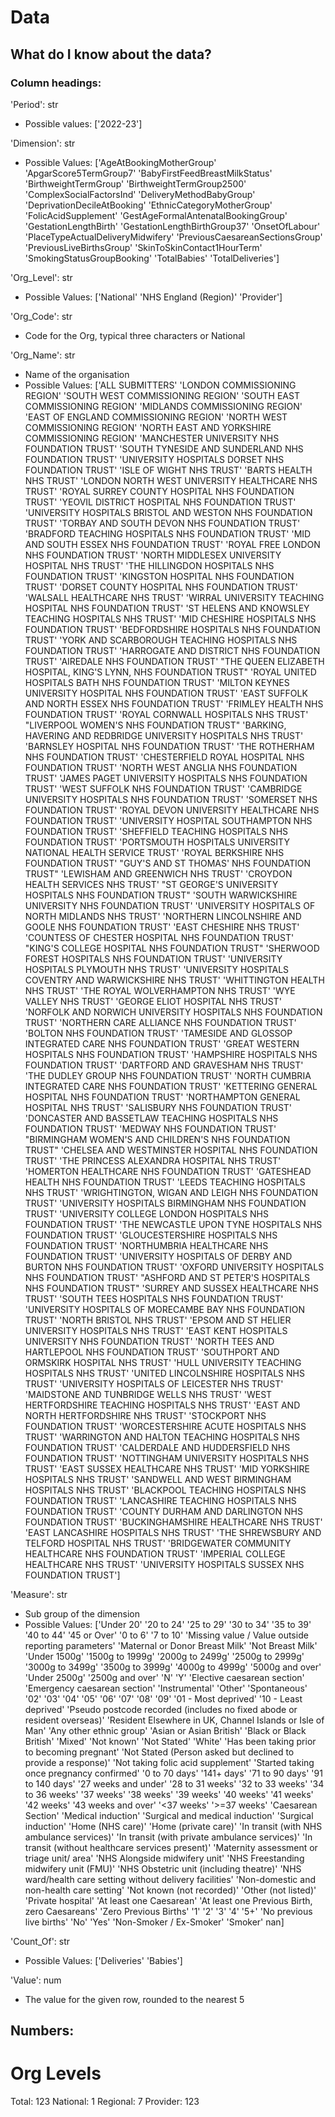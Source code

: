 # Data

## What do I know about the data?
### Column headings:

'Period': str
- Possible values:
['2022-23']

'Dimension': str
- Possible Values:
['AgeAtBookingMotherGroup' 'ApgarScore5TermGroup7'
 'BabyFirstFeedBreastMilkStatus' 'BirthweightTermGroup'
 'BirthweightTermGroup2500' 'ComplexSocialFactorsInd'
 'DeliveryMethodBabyGroup' 'DeprivationDecileAtBooking'
 'EthnicCategoryMotherGroup' 'FolicAcidSupplement'
 'GestAgeFormalAntenatalBookingGroup' 'GestationLengthBirth'
 'GestationLengthBirthGroup37' 'OnsetOfLabour'
 'PlaceTypeActualDeliveryMidwifery' 'PreviousCaesareanSectionsGroup'
 'PreviousLiveBirthsGroup' 'SkinToSkinContact1HourTerm'
 'SmokingStatusGroupBooking' 'TotalBabies' 'TotalDeliveries']

'Org_Level': str
- Possible Values:
['National' 'NHS England (Region)' 'Provider']

'Org_Code': str
- Code for the Org, typical three characters or National

'Org_Name': str
- Name of the organisation
- Possible Values:
['ALL SUBMITTERS' 'LONDON COMMISSIONING REGION'
 'SOUTH WEST COMMISSIONING REGION' 'SOUTH EAST COMMISSIONING REGION'
 'MIDLANDS COMMISSIONING REGION' 'EAST OF ENGLAND COMMISSIONING REGION'
 'NORTH WEST COMMISSIONING REGION'
 'NORTH EAST AND YORKSHIRE COMMISSIONING REGION'
 'MANCHESTER UNIVERSITY NHS FOUNDATION TRUST'
 'SOUTH TYNESIDE AND SUNDERLAND NHS FOUNDATION TRUST'
 'UNIVERSITY HOSPITALS DORSET NHS FOUNDATION TRUST'
 'ISLE OF WIGHT NHS TRUST' 'BARTS HEALTH NHS TRUST'
 'LONDON NORTH WEST UNIVERSITY HEALTHCARE NHS TRUST'
 'ROYAL SURREY COUNTY HOSPITAL NHS FOUNDATION TRUST'
 'YEOVIL DISTRICT HOSPITAL NHS FOUNDATION TRUST'
 'UNIVERSITY HOSPITALS BRISTOL AND WESTON NHS FOUNDATION TRUST'
 'TORBAY AND SOUTH DEVON NHS FOUNDATION TRUST'
 'BRADFORD TEACHING HOSPITALS NHS FOUNDATION TRUST'
 'MID AND SOUTH ESSEX NHS FOUNDATION TRUST'
 'ROYAL FREE LONDON NHS FOUNDATION TRUST'
 'NORTH MIDDLESEX UNIVERSITY HOSPITAL NHS TRUST'
 'THE HILLINGDON HOSPITALS NHS FOUNDATION TRUST'
 'KINGSTON HOSPITAL NHS FOUNDATION TRUST'
 'DORSET COUNTY HOSPITAL NHS FOUNDATION TRUST'
 'WALSALL HEALTHCARE NHS TRUST'
 'WIRRAL UNIVERSITY TEACHING HOSPITAL NHS FOUNDATION TRUST'
 'ST HELENS AND KNOWSLEY TEACHING HOSPITALS NHS TRUST'
 'MID CHESHIRE HOSPITALS NHS FOUNDATION TRUST'
 'BEDFORDSHIRE HOSPITALS NHS FOUNDATION TRUST'
 'YORK AND SCARBOROUGH TEACHING HOSPITALS NHS FOUNDATION TRUST'
 'HARROGATE AND DISTRICT NHS FOUNDATION TRUST'
 'AIREDALE NHS FOUNDATION TRUST'
 "THE QUEEN ELIZABETH HOSPITAL, KING'S LYNN, NHS FOUNDATION TRUST"
 'ROYAL UNITED HOSPITALS BATH NHS FOUNDATION TRUST'
 'MILTON KEYNES UNIVERSITY HOSPITAL NHS FOUNDATION TRUST'
 'EAST SUFFOLK AND NORTH ESSEX NHS FOUNDATION TRUST'
 'FRIMLEY HEALTH NHS FOUNDATION TRUST'
 'ROYAL CORNWALL HOSPITALS NHS TRUST'
 "LIVERPOOL WOMEN'S NHS FOUNDATION TRUST"
 'BARKING, HAVERING AND REDBRIDGE UNIVERSITY HOSPITALS NHS TRUST'
 'BARNSLEY HOSPITAL NHS FOUNDATION TRUST'
 'THE ROTHERHAM NHS FOUNDATION TRUST'
 'CHESTERFIELD ROYAL HOSPITAL NHS FOUNDATION TRUST'
 'NORTH WEST ANGLIA NHS FOUNDATION TRUST'
 'JAMES PAGET UNIVERSITY HOSPITALS NHS FOUNDATION TRUST'
 'WEST SUFFOLK NHS FOUNDATION TRUST'
 'CAMBRIDGE UNIVERSITY HOSPITALS NHS FOUNDATION TRUST'
 'SOMERSET NHS FOUNDATION TRUST'
 'ROYAL DEVON UNIVERSITY HEALTHCARE NHS FOUNDATION TRUST'
 'UNIVERSITY HOSPITAL SOUTHAMPTON NHS FOUNDATION TRUST'
 'SHEFFIELD TEACHING HOSPITALS NHS FOUNDATION TRUST'
 'PORTSMOUTH HOSPITALS UNIVERSITY NATIONAL HEALTH SERVICE TRUST'
 'ROYAL BERKSHIRE NHS FOUNDATION TRUST'
 "GUY'S AND ST THOMAS' NHS FOUNDATION TRUST"
 'LEWISHAM AND GREENWICH NHS TRUST' 'CROYDON HEALTH SERVICES NHS TRUST'
 "ST GEORGE'S UNIVERSITY HOSPITALS NHS FOUNDATION TRUST"
 'SOUTH WARWICKSHIRE UNIVERSITY NHS FOUNDATION TRUST'
 'UNIVERSITY HOSPITALS OF NORTH MIDLANDS NHS TRUST'
 'NORTHERN LINCOLNSHIRE AND GOOLE NHS FOUNDATION TRUST'
 'EAST CHESHIRE NHS TRUST'
 'COUNTESS OF CHESTER HOSPITAL NHS FOUNDATION TRUST'
 "KING'S COLLEGE HOSPITAL NHS FOUNDATION TRUST"
 'SHERWOOD FOREST HOSPITALS NHS FOUNDATION TRUST'
 'UNIVERSITY HOSPITALS PLYMOUTH NHS TRUST'
 'UNIVERSITY HOSPITALS COVENTRY AND WARWICKSHIRE NHS TRUST'
 'WHITTINGTON HEALTH NHS TRUST' 'THE ROYAL WOLVERHAMPTON NHS TRUST'
 'WYE VALLEY NHS TRUST' 'GEORGE ELIOT HOSPITAL NHS TRUST'
 'NORFOLK AND NORWICH UNIVERSITY HOSPITALS NHS FOUNDATION TRUST'
 'NORTHERN CARE ALLIANCE NHS FOUNDATION TRUST'
 'BOLTON NHS FOUNDATION TRUST'
 'TAMESIDE AND GLOSSOP INTEGRATED CARE NHS FOUNDATION TRUST'
 'GREAT WESTERN HOSPITALS NHS FOUNDATION TRUST'
 'HAMPSHIRE HOSPITALS NHS FOUNDATION TRUST'
 'DARTFORD AND GRAVESHAM NHS TRUST'
 'THE DUDLEY GROUP NHS FOUNDATION TRUST'
 'NORTH CUMBRIA INTEGRATED CARE NHS FOUNDATION TRUST'
 'KETTERING GENERAL HOSPITAL NHS FOUNDATION TRUST'
 'NORTHAMPTON GENERAL HOSPITAL NHS TRUST' 'SALISBURY NHS FOUNDATION TRUST'
 'DONCASTER AND BASSETLAW TEACHING HOSPITALS NHS FOUNDATION TRUST'
 'MEDWAY NHS FOUNDATION TRUST'
 "BIRMINGHAM WOMEN'S AND CHILDREN'S NHS FOUNDATION TRUST"
 'CHELSEA AND WESTMINSTER HOSPITAL NHS FOUNDATION TRUST'
 'THE PRINCESS ALEXANDRA HOSPITAL NHS TRUST'
 'HOMERTON HEALTHCARE NHS FOUNDATION TRUST'
 'GATESHEAD HEALTH NHS FOUNDATION TRUST'
 'LEEDS TEACHING HOSPITALS NHS TRUST'
 'WRIGHTINGTON, WIGAN AND LEIGH NHS FOUNDATION TRUST'
 'UNIVERSITY HOSPITALS BIRMINGHAM NHS FOUNDATION TRUST'
 'UNIVERSITY COLLEGE LONDON HOSPITALS NHS FOUNDATION TRUST'
 'THE NEWCASTLE UPON TYNE HOSPITALS NHS FOUNDATION TRUST'
 'GLOUCESTERSHIRE HOSPITALS NHS FOUNDATION TRUST'
 'NORTHUMBRIA HEALTHCARE NHS FOUNDATION TRUST'
 'UNIVERSITY HOSPITALS OF DERBY AND BURTON NHS FOUNDATION TRUST'
 'OXFORD UNIVERSITY HOSPITALS NHS FOUNDATION TRUST'
 "ASHFORD AND ST PETER'S HOSPITALS NHS FOUNDATION TRUST"
 'SURREY AND SUSSEX HEALTHCARE NHS TRUST'
 'SOUTH TEES HOSPITALS NHS FOUNDATION TRUST'
 'UNIVERSITY HOSPITALS OF MORECAMBE BAY NHS FOUNDATION TRUST'
 'NORTH BRISTOL NHS TRUST'
 'EPSOM AND ST HELIER UNIVERSITY HOSPITALS NHS TRUST'
 'EAST KENT HOSPITALS UNIVERSITY NHS FOUNDATION TRUST'
 'NORTH TEES AND HARTLEPOOL NHS FOUNDATION TRUST'
 'SOUTHPORT AND ORMSKIRK HOSPITAL NHS TRUST'
 'HULL UNIVERSITY TEACHING HOSPITALS NHS TRUST'
 'UNITED LINCOLNSHIRE HOSPITALS NHS TRUST'
 'UNIVERSITY HOSPITALS OF LEICESTER NHS TRUST'
 'MAIDSTONE AND TUNBRIDGE WELLS NHS TRUST'
 'WEST HERTFORDSHIRE TEACHING HOSPITALS NHS TRUST'
 'EAST AND NORTH HERTFORDSHIRE NHS TRUST' 'STOCKPORT NHS FOUNDATION TRUST'
 'WORCESTERSHIRE ACUTE HOSPITALS NHS TRUST'
 'WARRINGTON AND HALTON TEACHING HOSPITALS NHS FOUNDATION TRUST'
 'CALDERDALE AND HUDDERSFIELD NHS FOUNDATION TRUST'
 'NOTTINGHAM UNIVERSITY HOSPITALS NHS TRUST'
 'EAST SUSSEX HEALTHCARE NHS TRUST' 'MID YORKSHIRE HOSPITALS NHS TRUST'
 'SANDWELL AND WEST BIRMINGHAM HOSPITALS NHS TRUST'
 'BLACKPOOL TEACHING HOSPITALS NHS FOUNDATION TRUST'
 'LANCASHIRE TEACHING HOSPITALS NHS FOUNDATION TRUST'
 'COUNTY DURHAM AND DARLINGTON NHS FOUNDATION TRUST'
 'BUCKINGHAMSHIRE HEALTHCARE NHS TRUST'
 'EAST LANCASHIRE HOSPITALS NHS TRUST'
 'THE SHREWSBURY AND TELFORD HOSPITAL NHS TRUST'
 'BRIDGEWATER COMMUNITY HEALTHCARE NHS FOUNDATION TRUST'
 'IMPERIAL COLLEGE HEALTHCARE NHS TRUST'
 'UNIVERSITY HOSPITALS SUSSEX NHS FOUNDATION TRUST']

'Measure': str
- Sub group of the dimension
- Possible Values:
['Under 20' '20 to 24' '25 to 29' '30 to 34' '35 to 39' '40 to 44'
 '45 or Over' '0 to 6' '7 to 10'
 'Missing value / Value outside reporting parameters'
 'Maternal or Donor Breast Milk' 'Not Breast Milk' 'Under 1500g'
 '1500g to 1999g' '2000g to 2499g' '2500g to 2999g' '3000g to 3499g'
 '3500g to 3999g' '4000g to 4999g' '5000g and over' 'Under 2500g'
 '2500g and over' 'N' 'Y' 'Elective caesarean section'
 'Emergency caesarean section' 'Instrumental' 'Other' 'Spontaneous' '02'
 '03' '04' '05' '06' '07' '08' '09' '01 - Most deprived'
 '10 - Least deprived'
 'Pseudo postcode recorded (includes no fixed abode or resident overseas)'
 'Resident Elsewhere in UK, Channel Islands or Isle of Man'
 'Any other ethnic group' 'Asian or Asian British'
 'Black or Black British' 'Mixed' 'Not known' 'Not Stated' 'White'
 'Has been taking prior to becoming pregnant'
 'Not Stated (Person asked but declined to provide a response)'
 'Not taking folic acid supplement'
 'Started taking once pregnancy confirmed' '0 to 70 days' '141+ days'
 '71 to 90 days' '91 to 140 days' '27 weeks and under' '28 to 31 weeks'
 '32 to 33 weeks' '34 to 36 weeks' '37 weeks' '38 weeks' '39 weeks'
 '40 weeks' '41 weeks' '42 weeks' '43 weeks and over' '<37 weeks'
 '>=37 weeks' 'Caesarean Section' 'Medical induction'
 'Surgical and medical induction' 'Surgical induction' 'Home (NHS care)'
 'Home (private care)' 'In transit (with NHS ambulance services)'
 'In transit (with private ambulance services)'
 'In transit (without healthcare services present)'
 'Maternity assessment or triage unit/ area'
 'NHS Alongside midwifery unit' 'NHS Freestanding midwifery unit (FMU)'
 'NHS Obstetric unit (including theatre)'
 'NHS ward/health care setting without delivery facilities'
 'Non-domestic and non-health care setting' 'Not known (not recorded)'
 'Other (not listed)' 'Private hospital' 'At least one Caesarean'
 'At least one Previous Birth, zero Caesareans' 'Zero Previous Births' '1'
 '2' '3' '4' '5+' 'No previous live births' 'No' 'Yes'
 'Non-Smoker / Ex-Smoker' 'Smoker' nan]

'Count_Of': str
- Possible Values:
['Deliveries' 'Babies']

'Value': num
- The value for the given row, rounded to the nearest 5

## Numbers:
# Org Levels
Total: 123
National: 1
Regional: 7
Provider: 123